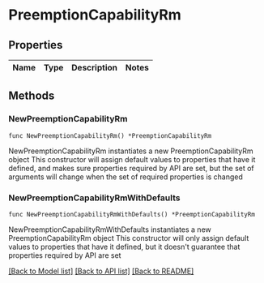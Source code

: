 # PreemptionCapabilityRm

## Properties

Name | Type | Description | Notes
------------ | ------------- | ------------- | -------------

## Methods

### NewPreemptionCapabilityRm

`func NewPreemptionCapabilityRm() *PreemptionCapabilityRm`

NewPreemptionCapabilityRm instantiates a new PreemptionCapabilityRm object
This constructor will assign default values to properties that have it defined,
and makes sure properties required by API are set, but the set of arguments
will change when the set of required properties is changed

### NewPreemptionCapabilityRmWithDefaults

`func NewPreemptionCapabilityRmWithDefaults() *PreemptionCapabilityRm`

NewPreemptionCapabilityRmWithDefaults instantiates a new PreemptionCapabilityRm object
This constructor will only assign default values to properties that have it defined,
but it doesn't guarantee that properties required by API are set


[[Back to Model list]](../README.md#documentation-for-models) [[Back to API list]](../README.md#documentation-for-api-endpoints) [[Back to README]](../README.md)


